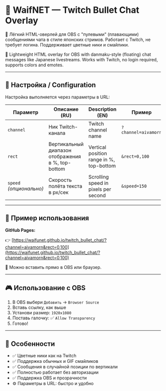 # 🌸 WaifNET — Twitch Bullet Chat Overlay

🎥 Лёгкий HTML-оверлей для OBS с "пулевыми" (плавающими) сообщениями чата в стиле японских стримов. Работает с Twitch, не требует логина. Поддерживает цветные ники и смайлики.

🎥 Lightweight HTML overlay for OBS with danmaku-style (floating) chat messages like Japanese livestreams. Works with Twitch, no login required, supports colors and emotes.

---

## 🔧 Настройка / Configuration

Настройка выполняется через параметры в URL:

| Параметр | Описание (RU)                                | Description (EN)                               | Пример |
|----------|-----------------------------------------------|------------------------------------------------|--------|
| `channel` | Ник Twitch-канала                              | Twitch channel name                            | `?channel=aivamorn` |
| `rect`    | Вертикальный диапазон отображения в %, top-bottom | Vertical position range in %, top-bottom        | `&rect=0,100` |
| `speed` *(опционально)* | Скорость полёта текста в px/сек         | Scrolling speed in pixels per second            | `&speed=150` |

---

## 🔗 Пример использования

**GitHub Pages:**

👉 [https://waifunet.github.io/twitch_bullet_chat/?channel=aivamorn&rect=0,100](https://waifunet.github.io/twitch_bullet_chat/?channel=aivamorn&rect=0,100)

📌 Можно вставить прямо в OBS или браузер.

---

## 🎮 Использование с OBS

1. В OBS выбери `Добавить` → `Browser Source`  
2. Вставь ссылку, как выше  
3. Установи размер: `1920x1080`  
4. Поставь галочку: ✅ `Allow Transparency`  
5. Готово!

---

## 💖 Особенности

- ✅ Цветные ники как на Twitch
- ✅ Поддержка обычных и GIF смайликов
- ✅ Сообщения в случайной позиции по вертикали
- ✅ Полностью работает без авторизации
- ✅ Поддержка OBS и прозрачности
- ⚙️ Параметры в URL: быстро и удобно

